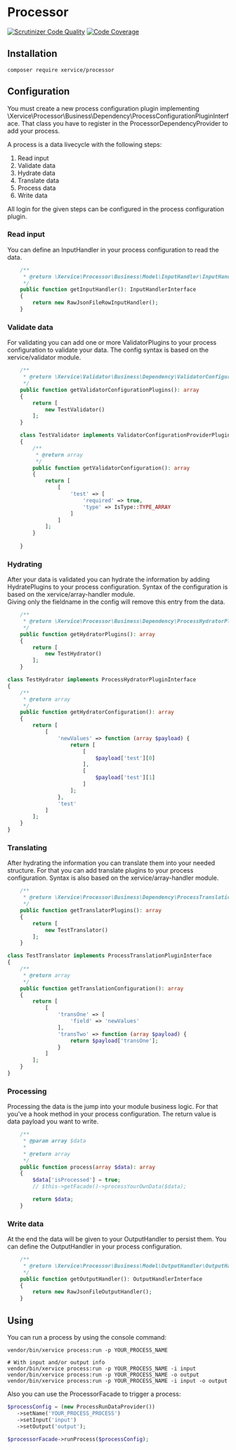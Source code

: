 # Processor

[![Scrutinizer Code Quality](https://scrutinizer-ci.com/g/xervice/processor/badges/quality-score.png?b=master)](https://scrutinizer-ci.com/g/xervice/processor/?branch=master)
[![Code Coverage](https://scrutinizer-ci.com/g/xervice/processor/badges/coverage.png?b=master)](https://scrutinizer-ci.com/g/xervice/processor/?branch=master)

## Installation
```
composer require xervice/processor
```

## Configuration
You must create a new process configuration plugin implementing \Xervice\Processor\Business\Dependency\ProcessConfigurationPluginInterface.
That class you have to register in the ProcessorDependencyProvider to add your process.

A process is a data livecycle with the following steps:
1. Read input
2. Validate data
3. Hydrate data
4. Translate data
5. Process data
6. Write data

All login for the given steps can be configured in the process configuration plugin.

### Read input
You can define an InputHandler in your process configuration to read the data.

```php
    /**
     * @return \Xervice\Processor\Business\Model\InputHandler\InputHandlerInterface
     */
    public function getInputHandler(): InputHandlerInterface
    {
        return new RawJsonFileRowInputHandler();
    }
```

### Validate data
For validating you can add one or more ValidatorPlugins to your process configuration to validate your data. The config syntax is based on the xervice/validator module.

```php
    /**
     * @return \Xervice\Validator\Business\Dependency\ValidatorConfigurationProviderPluginInterface[]
     */
    public function getValidatorConfigurationPlugins(): array
    {
        return [
            new TestValidator()
        ];
    }
```

```php
    class TestValidator implements ValidatorConfigurationProviderPluginInterface
    {
        /**
         * @return array
         */
        public function getValidatorConfiguration(): array
        {
            return [
                [
                    'test' => [
                        'required' => true,
                        'type' => IsType::TYPE_ARRAY
                    ]
                ]
            ];
        }
    
    }
```

### Hydrating

After your data is validated you can hydrate the information by adding HydratePlugins to your process configuration. Syntax of the configuration is based on the xervice/array-handler module.  
Giving only the fieldname in the config will remove this entry from the data.

```php
    /**
     * @return \Xervice\Processor\Business\Dependency\ProcessHydratorPluginInterface[]
     */
    public function getHydratorPlugins(): array
    {
        return [
            new TestHydrator()
        ];
    }
```

```php
class TestHydrator implements ProcessHydratorPluginInterface
{
    /**
     * @return array
     */
    public function getHydratorConfiguration(): array
    {
        return [
            [
                'newValues' => function (array $payload) {
                    return [
                        [
                            $payload['test'][0]
                        ],
                        [
                            $payload['test'][1]
                        ]
                    ];
                },
                'test'
            ]
        ];
    }
}
```

### Translating
After hydrating the information you can translate them into your needed structure. For that you can add translate plugins to your process configuration.
Syntax is also based on the xervice/array-handler module.

```php
    /**
     * @return \Xervice\Processor\Business\Dependency\ProcessTranslationPluginInterface[]
     */
    public function getTranslatorPlugins(): array
    {
        return [
            new TestTranslator()
        ];
    }
```

```php
class TestTranslator implements ProcessTranslationPluginInterface
{
    /**
     * @return array
     */
    public function getTranslationConfiguration(): array
    {
        return [
            [
                'transOne' => [
                    'field' => 'newValues'
                ],
                'transTwo' => function (array $payload) {
                    return $payload['transOne'];
                }
            ]
        ];
    }
}
```


### Processing

Processing the data is the jump into your module business logic. For that you've a hook method in your process configuration. The return value is data payload you want to write.

```php
    /**
     * @param array $data
     *
     * @return array
     */
    public function process(array $data): array
    {
        $data['isProcessed'] = true;
        // $this->getFacade()->processYourOwnData($data);

        return $data;
    }
```

### Write data

At the end the data will be given to your OutputHandler to persist them. You can define the OutputHandler in your process configuration.

```php
    /**
     * @return \Xervice\Processor\Business\Model\OutputHandler\OutputHandlerInterface
     */
    public function getOutputHandler(): OutputHandlerInterface
    {
        return new RawJsonFileOutputHandler();
    }
```


## Using
You can run a process by using the console command:  

```
vendor/bin/xervice process:run -p YOUR_PROCESS_NAME

# With input and/or output info
vendor/bin/xervice process:run -p YOUR_PROCESS_NAME -i input
vendor/bin/xervice process:run -p YOUR_PROCESS_NAME -o output
vendor/bin/xervice process:run -p YOUR_PROCESS_NAME -i input -o output
```

Also you can use the ProcessorFacade to trigger a process:
```php
$processConfig = (new ProcessRunDataProvider())
   ->setName('YOUR_PROCESS_PROCESS')
   ->setInput('input')
   ->setOutput('output');

$processorFacade->runProcess($processConfig);
```